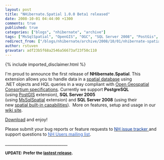 ```yaml
---
layout: post
title: "NHibernate.Spatial 1.0.0 Beta1 released"
date: 2008-10-01 04:44:00 +1300
comments: true
published: true
categories: ["blogs", "nhibernate", "archive"]
tags: ["MsSqlSpatial", "OpenGIS", "OGC", "SQL Server 2008", "PostGis", "NTS", "SQL Server", "GIS", "spatial"]
redirect_from: ["/blogs/nhibernate/archive/2008/10/01/nhibernate-spatial-1-0-0-beta1-released.aspx"]
author: rstuven
gravatar: adf23b5f68a2546a56673af23f50c110
---
```

{% include imported_disclaimer.html %}
<p>I'm proud to announce the first release of&nbsp;<strong>NHibernate.Spatial</strong>. This extension allows you to handle data in a <a href="http://en.wikipedia.org/wiki/Spatial_database">spatial database</a>&nbsp;using .NET&nbsp;objects&nbsp;and HQL queries&nbsp;in a way compliant with&nbsp;<a href="http://www.opengeospatial.org/standards/sfs">Open Geospatial Consortium specifications</a>.&nbsp;Currently we support&nbsp;<strong>PostgreSQL</strong> (using&nbsp;<a href="http://www.postgis.org/" class="externalLink">PostGIS</a>&nbsp;extension), <strong>SQL Server 2005</strong> (using&nbsp;<a href="http://codeplex.com/MsSqlSpatial" class="externalLink">MsSqlSpatial</a>&nbsp;extension)&nbsp;and <strong>SQL Server 2008</strong> (using their new&nbsp;<a href="http://www.microsoft.com/sqlserver/2008/en/us/spatial-data.aspx" class="externalLink">spatial built-in capabilities</a>).&nbsp; More on features, setup and usage in our <a href="/wikis/spatial/default.aspx">wiki site</a>.</p>
<p><a href="/media/p/63/download.aspx">Download</a>&nbsp;and enjoy!</p>
<p>Please submit your bug reports or feature requests to&nbsp;<a href="http://jira.nhibernate.org/browse/NHSP"><span style="color: #003399;">NH issue tracker&nbsp;</span></a>and support questions to&nbsp;<a href="http://groups.google.com/group/nhusers" class="externalLink"><span style="color: #3366cc;">NH Users mailing list</span></a>.</p>
<p>________________________________</p>
<p><strong><span style="font-size: small;">UPDATE: Prefer the <a href="/media/p/83.aspx">lastest release</a>.</span></strong></p>

